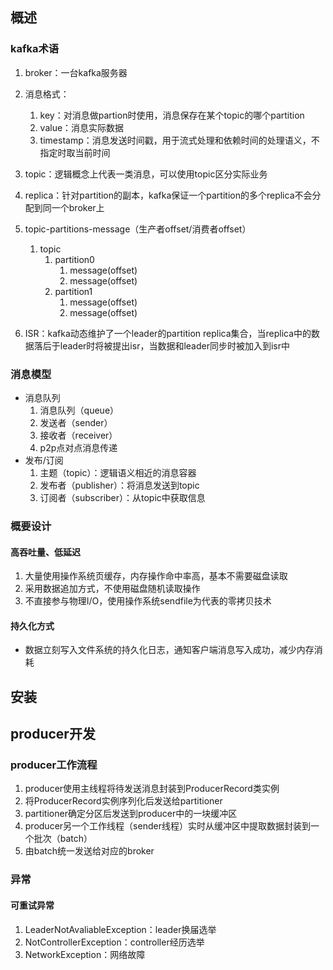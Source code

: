 ## 概述

### kafka术语

1. broker：一台kafka服务器

2. 消息格式：

   1. key：对消息做partion时使用，消息保存在某个topic的哪个partition
   2. value：消息实际数据
   3. timestamp：消息发送时间戳，用于流式处理和依赖时间的处理语义，不指定时取当前时间

3. topic：逻辑概念上代表一类消息，可以使用topic区分实际业务

4. replica：针对partition的副本，kafka保证一个partition的多个replica不会分配到同一个broker上

5. topic-partitions-message（生产者offset/消费者offset）

   1. topic
      1. partition0
         1. message(offset)
         2. message(offset)
      2. partition1
         1. message(offset)
         2. message(offset)

6. ISR：kafka动态维护了一个leader的partition replica集合，当replica中的数据落后于leader时将被提出isr，当数据和leader同步时被加入到isr中



### 消息模型

* 消息队列
  1. 消息队列（queue）
  2. 发送者（sender）
  3. 接收者（receiver）
  4. p2p点对点消息传递
* 发布/订阅
  1. 主题（topic）：逻辑语义相近的消息容器
  2. 发布者（publisher）：将消息发送到topic
  3. 订阅者（subscriber）：从topic中获取信息

### 概要设计

#### 高吞吐量、低延迟

1. 大量使用操作系统页缓存，内存操作命中率高，基本不需要磁盘读取
2. 采用数据追加方式，不使用磁盘随机读取操作
3. 不直接参与物理I/O，使用操作系统sendfile为代表的零拷贝技术

#### 持久化方式

* 数据立刻写入文件系统的持久化日志，通知客户端消息写入成功，减少内存消耗

## 安装

## producer开发

### producer工作流程

1. producer使用主线程将待发送消息封装到ProducerRecord类实例
2. 将ProducerRecord实例序列化后发送给partitioner
3. partitioner确定分区后发送到producer中的一块缓冲区
4. producer另一个工作线程（sender线程）实时从缓冲区中提取数据封装到一个批次（batch）
5. 由batch统一发送给对应的broker

### 异常

#### 可重试异常

1. LeaderNotAvaliableException：leader换届选举
2. NotControllerException：controller经历选举
3. NetworkException：网络故障


